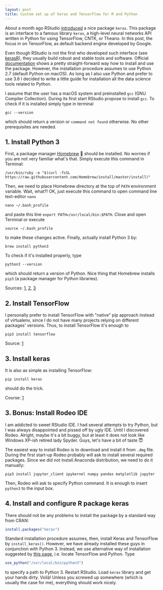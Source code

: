 ```yaml
---
layout: post
title: Custom set up of keras and TensorFlow for R and Python
---
```


About a month ago RStudio [introduced](https://blog.rstudio.com/2017/09/05/keras-for-r/) a nice package `keras`. This package is an interface to a famous library `keras`, a high-level neural networks API written in Python for using TensorFlow, CNTK, or Theano. In this post, the focus in on TensorFlow, as default backend engine developed by Google. 

Even though RStudio is not the first who developed such interface (see [kerasR](https://cran.r-project.org/web/packages/kerasR/index.html)), they usually build robust and stable tools and software. Official [documentation](https://keras.rstudio.com) shows a pretty straight-forward way how to install and use the package. However, the installation procedure assumes to use Python 2.7 (default Python on macOS). As long as I also use Python and prefer to use 3.6 I decided to write a little guide for installation all the data science tools related to Python.

I assume that the user has a macOS system and preinstalled `gcc` (GNU Compiler Collection). During its first start RStudio propose to install `gcc`. To check if it is installed simply type in terminal 

```shell
gcc --version
```

which should return a version or `command not found` otherwise. No other prerequisites are needed.

## 1. Install Python 3
First, a package manager [Homebrew](https://brew.sh/) :beer: should be installed. No worries if you are not very familiar what's that. Simply execute this command in Terminal: 

```shell
/usr/bin/ruby -e "$(curl -fsSL https://raw.githubusercontent.com/Homebrew/install/master/install)"
```

Then, we need to place Homebrew directory at the top of `PATH` environment variable. Wait, what?! OK, just execute this command to open command line text-editor `nano`

```shell
nano ~/.bash_profile
```

and paste this line `export PATH=/usr/local/bin:$PATH`. Close and open Terminal or execute 

```shell
source ~/.bash_profile
```
to make these changes active. Finally, actually install Python 3 by: 

```shell
brew install python3
```

To check if it's installed properly, type

```shell
python3 --version
```
which should return a version of Python. Nice thing that Homebrew installs `pip3` (a package manager for Python libraries).

Sources: [1](http://docs.python-guide.org/en/latest/starting/install3/osx/), [2](https://www.digitalocean.com/community/tutorials/how-to-install-python-3-and-set-up-a-local-programming-environment-on-macos#step-6-—-creating-a-simple-program), [3](http://www.marinamele.com/2014/07/install-python3-on-mac-os-x-and-use-virtualenv-and-virtualenvwrapper.html)

## 2. Install TensorFlow

I personally prefer to install TensorFlow with "native" pip approach instead of virtualenv, since I do not have many projects relying on different packages' versions. Thus, to install TensorFlow it's enough to 

```shell
pip3 install tensorflow
```
Source: [1](https://www.tensorflow.org/install/install_mac)

## 3. Install keras

It is also as simple as installing TensorFlow:

```shell
pip install keras
```

should do the trick. 

Course: [1](https://keras.io)

## 3. Bonus: Install Rodeo IDE

I am addicted to sweet RStudio IDE. I had several attempts to try Python, but I was always disappointed and pissed off by ugly IDE. Until I discovered Rodeo. Alright, maybe it's a bit buggy, but at least it does not look like Windows XP-ish retired lady Spyder. Guys, let's have a bit of taste :innocent:

The easiest way to install Rodeo is to download and install it from `.dmg` file. During the first start-up Rodeo probably will ask to install several required packages. Since we did not install Anaconda distribution, we need to do it manually:

```shell
pip3 install jupyter_client ipykernel numpy pandas matplotlib jupyter
```

Then, Rodeo will ask to specify Python command. It is enough to insert `python3` to the input box.

## 4. Install and configure R package keras

There should not be any problems to install the package by a standard way from CRAN:

```r
install.packages("keras")
```

Standard installation procedure assumes, then, install Keras and TensorFlow by `install_keras()`. However, we have already installed these guys in conjunction with Python 3. Instead, we use alternative way of installation suggested by [this page](https://tensorflow.rstudio.com/tools/installation.html), i.e. locate TensorFlow and Python. Type 

```r
use_python("/usr/local/bin/python3")
```
to specify a path to Python 3. Restart RStudio. Load `keras` library and get your hands dirty. Voil&agrave;! Unless you screwed up somewhere (which is usually the case for me), everything should work nicely.

